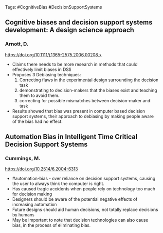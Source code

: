 Tags: #CognitiveBias #DecisionSupportSystems

## Cognitive biases and decision support systems development: A design science approach
### Arnott, D. 
https://doi.org/10.1111/j.1365-2575.2006.00208.x
- Claims there needs to be more research in methods that could effectively limit biases in DSS
- Proposes 3 Debiasing techniques:
	1) Correcting flaws in the experimental design surrounding the decision task
	2) demonstrating to decision-makers that the biases exist and teaching them to avoid them.
	3) correcting for possible mismatches between decision-maker and task
- Results showed that bias was present in computer based decision support systems, their approach to debiasing by making people aware of the bias had no effect.

## Automation Bias in Intelligent Time Critical Decision Support Systems
### Cummings, M.
https://doi.org/10.2514/6.2004-6313
- #automation-bias - over reliance on decision support systems, causing the user to always think the computer is right.
- Has caused tragic accidents when people rely on technology too much for decision making
- Designers should be aware of the potential negative effects of increasing automation
- Future designs should aid human decisions, not totally replace decisions by humans
- May be important to note that decision technologies can also cause bias, in the process of eliminating bias.